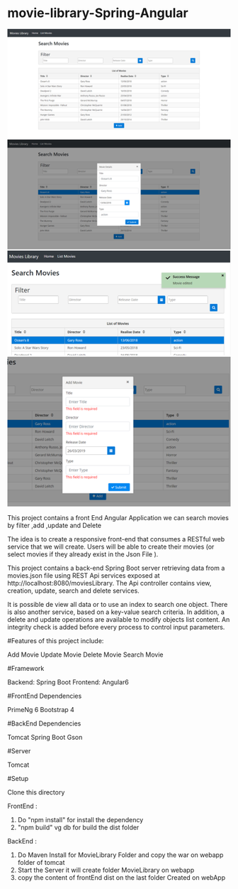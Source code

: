 # movie-library-Spring-Angular

![Alt text](Capture1.PNG "List of Movies")
![Alt text](Capture2.PNG "Update Movie")
![Alt text](Capture3.PNG "Update Movies")
![Alt text](Capture4.PNG "Add Movies")


This project contains a  front End Angular Application we can search movies by filter ,add ,update and Delete 

The idea is to create a responsive front-end that consumes a RESTful web service that we will create. Users will be able to create their movies (or select movies if they already exist in the Json File ).

This project contains a back-end Spring Boot server retrieving data from a movies.json file using REST Api services exposed at http://localhost:8080/moviesLibrary. The Api controller contains view, creation, update, search and delete services.

 It is possible de view all data or to use an index to search one object. There is also another service, based on a key-value search criteria. In addition, a delete and update operations are available to modify objects list content. An integrity check is added before every process to control input parameters.

#Features of this project include:

Add Movie
Update Movie
Delete Movie
Search Movie

#Framework

Backend: Spring Boot
Frontend: Angular6

#FrontEnd Dependencies

PrimeNg 6
Bootstrap 4

#BackEnd Dependencies

Tomcat Spring Boot
Gson

#Server

Tomcat 

#Setup

Clone this directory

FrontEnd : 
1) Do "npm install" for install the dependency
2) "npm build" vg db  for build the dist folder

BackEnd : 
1) Do Maven Install for MovieLibrary Folder and copy the war on webapp folder of tomcat 
2) Start the Server it will create folder  MovieLibrary on webapp
3) copy the content of frontEnd dist on the last folder Created on webApp 


